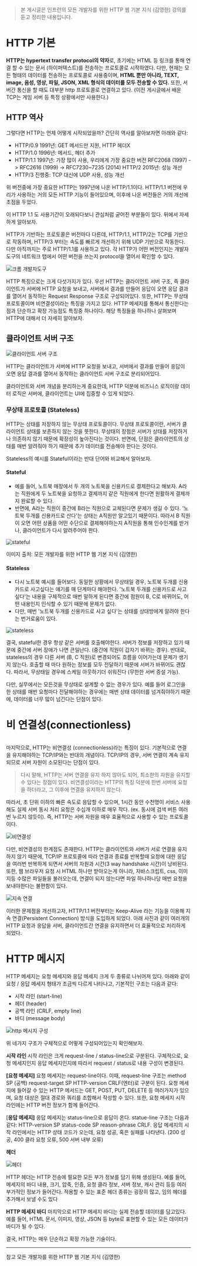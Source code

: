 <p><img alt="" src="https://velog.velcdn.com/images/tonyhan18/post/f1a4b0dd-3692-48f8-9361-7420dac2e765/image.png" /></p>
<blockquote>
<p>본 게시글은 인프런의 모든 개발자를 위한 HTTP 웹 기본 지식 (김영한) 강의를 듣고 정리한 내용입니다.</p>
</blockquote>
<h1 id="http-기본">HTTP 기본</h1>
<p><strong>HTTP는 hypertext transfer protocol의 약자</strong>로, 초기에는 HTML 등 링크를 통해 연결 할 수 있는 문서 (하이퍼텍스트)를 전송하는 프로토콜로 시작하였다. 다만, 현재는 모든 형태의 데이터를 전송하는 프로토콜로 사용중이며, <strong>HTML 뿐만 아니라, TEXT, image, 음성, 영상, 파일, JSON, XML 형식의 데이터를 모두 전송할 수 있다.</strong> 또한, 서버간 통신을 할 때도 대부분 http 프로토콜로 연결하고 있다. (이전 게시글에서 배운 TCP는 게임 서버 등 특정 상황에서만 사용한다.)</p>
<h2 id="http-역사">HTTP 역사</h2>
<p>그렇다면 HTTP는 언제 어떻게 시작되었을까? 간단히 역사를 알아보자면 아래와 같다:</p>
<ul>
<li>HTTP/0.9 1991년: GET 메서드만 지원, HTTP 헤더X</li>
<li>HTTP/1.0 1996년: 메서드, 헤더 추가</li>
<li>HTTP/1.1 1997년: 가장 많이 사용, 우리에게 가장 중요한 버전
RFC2068 (1997) -&gt; RFC2616 (1999) -&gt; RFC7230~7235 (2014) HTTP/2 2015년: 성능 개선</li>
<li>HTTP/3 진행중: TCP 대신에 UDP 사용, 성능 개선</li>
</ul>
<p>위 버전중에 가장 중요한 HTTP는 1997년에 나온 HTTP/1.1이다. HTTP/1.1 버전에 우리가 사용하는 거의 모든 HTTP 기능이 들어있으며, 이후에 나온 버전들은 거의 개선에 초점을 두었다.</p>
<p>이 HTTP 1.1 도 사용기간이 오래되다보니 관심처럼 굳어진 부분들이 있다. 뒤에서 자세하게 알아보자.</p>
<p>HTTP가 기반하는 프로토콜은 버전마다 다른데, HTTP/1.1, HTTP/2는 TCP를 기반으로 작동하며, HTTP/3 부터는 속도를 빠르게 개선하기 위해 UDP 기반으로 작동한다. 다만 아직까지는 주로 HTTP/1.1를 사용하고 있다. 각 HTTP가 어떤 버전인지는 개발자 도구의 네트워크 탭에서 어떤 버전을 쓰는지 protocol을 열어서 확인할 수 있다.</p>
<p><img alt="크롬 개발자도구" src="https://velog.velcdn.com/images/tonyhan18/post/bba04159-a7bf-40d1-8e35-1f2a31966540/image.png" /></p>
<p>HTTP 특징으로는 크게 다섯가지가 있다. 우선 HTTP는 클라이언트 서버 구조, 즉 클라이언트가 서버에 HTTP 요청을 보내고, 서버에서 결과를 만들어 응답이 오면 응답 결과를 열어서 동작하는 Request Response 구조로 구성되어있다.
또한, HTTP는 무상태 프로토콜이며 비연결성이라는 특징을 가지고 있다. HTTP 메세지를 통해서 통신한다는 점과 단순하고 확장 가능점도 특징중 하나이다. 해당 특징들을 하나하나 살펴보며 HTTP에 대해서 더 자세히 알아보자.</p>
<h2 id="클라이언트-서버-구조">클라이언트 서버 구조</h2>
<p><img alt="클라이언트 서버 구조" src="https://velog.velcdn.com/images/tonyhan18/post/8c0d7f42-9509-48ac-af91-6a0aaf12766c/image.png" /></p>
<p>HTTP는 클라이언트가 서버에 HTTP 요청을 보내고, 서버에서 결과를 만들어 응답이 오면 응답 결과를 열어서 동작하는 클라이언트 서버 구조로 분리되어있다. </p>
<p>클라이언트와 서버 개념을 분리하는게 중요한데, HTTP 덕분에 비즈니스 로직이랑 데이터 로직은 서버에, 클라이언트는 UI에 집중할 수 있게 되었다.</p>
<h3 id="무상태-프로토콜-stateless">무상태 프로토콜 (Stateless)</h3>
<p>HTTP는 상태를 저장하지 않는 무상태 프로토콜이다. 무상태 프로토콜이란, 서버가 클라이언트 상태를 보존하지 않는 것을 뜻한다. 무상태의 장점은 서버가 상태를 저장하거나 의존하지 않기 때문에 확장성이 높아진다는 것이다. 반면에, 단점은 클라이언트의 상태를 매번 알려줘야 하기 때문에 추가 데이터를 전송해야 한다는 것이다.</p>
<p>Stateless의 예시를 Stateful이라는 반대 단어와 비교해서 알아보자.</p>
<h4 id="stateful">Stateful</h4>
<ul>
<li>예를 들어, 노트북 매장에서 두 개의 노트북을 신용카드로 결제한다고 해보자. A라는 직원에게 두 노트북을 요청하고 결제까지 같은 직원에게 한다면 원활하게 결제까지 완료할 수 있다.</li>
<li>반면에, A라는 직원이 중간에 B라는 직원으로 교체된다면 문제가 생길 수 있다. '노트북 두개를 신용카드로 산다'는 상태는 A직원만 알고있기 때문이다. 따라서 B 직원이 오면 어떤 상품을 어떤 수단으로 결제해야하는지 A직원을 통해 인수인계를 받거나, 클라이언트가 다시 알려주어야 한다.</li>
</ul>
<p><img alt="stateful" src="https://velog.velcdn.com/images/tonyhan18/post/34420d80-bfca-40ad-8999-4f03a7e93db6/image.png" /></p>
<p>이미지 출처: 모든 개발자를 위한 HTTP 웹 기본 지식 (김영한)</p>
<h4 id="stateless">Stateless</h4>
<ul>
<li>다시 노트북 예시를 들어보다. 동일한 상황에서 무상태일 경우, 노트북 두개를 신용카드로 사고싶다는 얘기를 매 단계마다 해야한다. '노트북 두개를 신용카드로 사고 싶다'는 내용을 구체적으로 매번 말하게 된다면 중간에 점원이 B, C로 바뀌어도, 어떤 내용인지 인식할 수 있기 때문에 문제가 없다.</li>
<li>다만, 매번 '노트북 두개를 신용카드로 사고 싶다'는 상태를 상대방에게 알려야 한다는 번거로움이 있다.</li>
</ul>
<p><img alt="stateless" src="https://velog.velcdn.com/images/tonyhan18/post/85cfaf92-f4c7-4a2e-8b85-83e9ed34d534/image.png" /></p>
<p>결국, stateful한 경우 항상 같은 서버를 호출해야한다. 서버가 정보를 저장하고 있기 때문에 중간에 서버 장애가 나면 큰일난다. (중간에 직원이 갑자기 바뀌는 경우). 반대로, stateless의 경우 다른 서버 (B, C 직원)로 변경되어도 흐름을 이어가는데 문제가 생기지 않는다. 호출할 때 마다 원하는 정보를 모두 전달하기 때문에 서버가 바뀌어도 괜찮다. 따라서, 무상태일 경우에 스케일 아웃하기더 쉬워진다 (무한한 서버 증설 가능).</p>
<p>다만, 실무에서는 모든것을 무상태로 설계할 수 없는 경우가 있다. 예를 들어 로그인을 한 상태를 매번 요청마다 전달해야하는 경우에는 매번 상태 데이터를 넘겨줘야하기 때문에, 데이터를 너무 많이 넘긴다는 단점이 있다.</p>
<h1 id="비-연결성connectionless">비 연결성(connectionless)</h1>
<p><img alt="" src="https://velog.velcdn.com/images/tonyhan18/post/cee58ba1-991e-4189-ac0d-379c31a710fe/image.png" /></p>
<p>마지막으로, HTTP는 비연결성 (connectionless)라는 특징이 있다. 기본적으로 연결을 유지해야하는 TCP/IP와는 반대의 개념이다. TCP/IP의 경우, 서버 연결이 계속 유지되므로 서버 자원이 소모된다는 단점이 있다. </p>
<blockquote>
<p>다시 말해, HTTP는 서버 연결을 유지 하지 않아도 되어, 최소한의 자원을 유지할 수 있다는 장점이 있다.
비연결성이라는 HTTP의 특징 덕분에 한번 서버에 요청을 하더라고, 그 이후에 연결을 유지하지 않는다. </p>
</blockquote>
<p>따라서, 초 단위 이하의 빠른 속도로 응답할 수 있으며, 1시간 동안 수천명이 서비스 사용해도 실제 서버 동시 처리 요청은 수십개 이하로 매우 작다. (ex. 동시에 검색 버튼 여러번 누르지 않듯이). 즉, HTTP는 서버 자원을 매우 효율적으로 사용할 수 있는 프로토콜이다.</p>
<p><img alt="비연결성" src="https://velog.velcdn.com/images/tonyhan18/post/f73b90e2-3599-486a-b8b5-c172d1c2725c/image.png" /></p>
<p>다만, 비연결성의 한계점도 존재한다. HTTP는 클라이언트와 서버가 서로 연결을 유지하지 않기 때문에, TCP/IP 프로토콜에 따라 연결과 종료를 반복할때 요청에 대한 응답을 여러번 반복하게 되면서 서버의 자원과 시간(3 way handshake 시간)이 낭비된다. 또한, 웹 브라우저 요청 시 HTML 하나만 받아오는게 아니라, 자바스크립트, css, 이미지등 수많은 파일들을 불러오는데, 연결이 되지 않는다면 파일 하나하나당 매번 요청을 보내야한다는 불편함이 있다.</p>
<p><img alt="지속 연결" src="https://velog.velcdn.com/images/tonyhan18/post/d8f4d6a7-d981-474b-a766-92da0f905ff2/image.png" /></p>
<p>이러한 문제점을 개선하고자, HTTP/1.1 버전부터는 Keep-Alive 라는 기능을 이용해 지속 연결(Persistent Connection) 방식을 도입하게 되었다. 아래 사진과 같이 여러개의 HTTP 요청과 응답을 서버, 클라이언트간 연결을 유지하면서 더 효율적으로 처리하게 되었다.</p>
<h1 id="http-메시지">HTTP 메시지</h1>
<p>HTTP 메세지는 요청 메세지와 응답 메세지 크게 두 종류로 나뉘어져 있다. 아래와 같이 요청 / 응답 메세지 형태가 조금씩 다르게 나타나고, 기본적인 구조는 다음과 같다:</p>
<ul>
<li>시작 라인 (start-line)</li>
<li>헤더 (header)</li>
<li>공백 라인 (CRLF, empty line)</li>
<li>바디 (message body)</li>
</ul>
<p><img alt="http 메시지 구성" src="https://velog.velcdn.com/images/tonyhan18/post/da1cc889-11ee-4d6f-b5d5-c95362a7962f/image.png" /></p>
<p>위 네가지 구조가 구체적으로 어떻게 구성되어있는지 확인해보자.</p>
<p><strong>시작 라인</strong>
시작 라인은 크게 request-line / status-line으로 구분된다. 구체적으로, 요청 메세지인지 응답 메세지인지에 따라서 request / status로 내용 구성이 변경된다.</p>
<p><strong>[요청 메세지]</strong>
요청 메세지는 request-line이다. 이때, request-line 구조는 method SP (공백) request-target SP HTTP-version CRLF(엔터)로 구분이 된다. 요청 메세지에 들어갈 수 있는 HTTP 메서드는 GET, POST, PUT, DELETE 등 여러가지가 있으며, 요청 대상은 절대 경로와 쿼리를 조합해서 작성할 수 있다. 또한, 요청 메세지 시작 라인에는 HTTP 버전 정보가 함께 들어간다.</p>
<p>[<strong>응답 메세지]</strong>
응답 메세지는 status-line으로 응답이 온다. statue-line 구조는 다음과 같다: HTTP-version SP status-code SP reason-phrase CRLF. 응답 메세지의 시작 라인에서는 HTTP 상태 코드가 오는데, 요청 성공, 혹은 실패를 나타낸다. (200 성공, 400 클라 요청 오류, 500 서버 내부 오류)</p>
<p><strong>헤더</strong></p>
<p><img alt="헤더" src="https://velog.velcdn.com/images/tonyhan18/post/cc61db6b-0b92-4045-b210-9fa8aaae6414/image.png" /></p>
<p>HTTP 헤더는 HTTP 전송에 필요한 모든 부가 정보를 담기 위해 생성된다. 예를 들어, 메세지의 바디 내용, 크기, 압축, 인증, 요청 클라 정보, 서버 정보, 캐시 관리 등등 여러 부가적인 정보가 들어간다. 적용할 수 있는 표준 헤더 종류는 굉장히 많고, 임의 헤더를 추가해서 보낼 수도 있다</p>
<p><strong>HTTP 메세지 바디</strong>
마지막으로 HTTP 메세지 바디는 실제 전송할 데이터를 담고있다. 예를 들어, HTML 문서, 이미지, 영상, JSON 등 byte로 표현할 수 있는 모든 데이터가 바디가 될 수 있다.</p>
<p>결국, HTTP는 매우 단순하고 확장 가능한 기술이다.</p>
<hr />
<p>참고
모든 개발자를 위한 HTTP 웹 기본 지식 (김영한)</p>